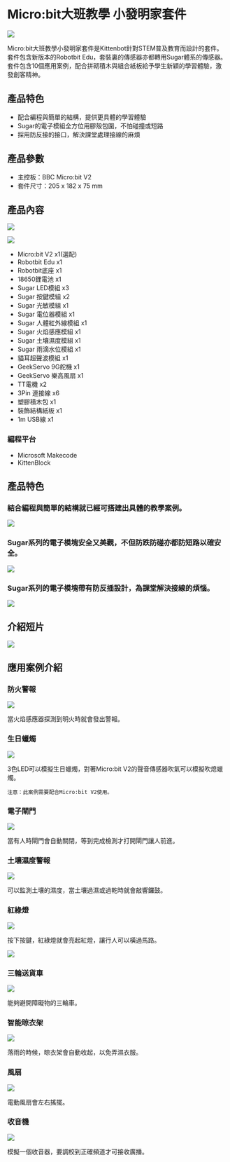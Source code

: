 # Micro:bit大班教學 小發明家套件

![](./images/2_notext.jpg)

Micro:bit大班教學小發明家套件是Kittenbot針對STEM普及教育而設計的套件。套件包含新版本的Robotbit Edu，套裝裏的傳感器亦都轉用Sugar體系的傳感器。套件包含10個應用案例，配合拼砌積木與組合紙板給予學生新穎的學習體驗，激發創客精神。

## 產品特色

- 配合編程與簡單的結構，提供更具體的學習體驗
- Sugar的電子模組全方位用膠殼包圍，不怕碰撞或短路
- 採用防反接的接口，解決課堂處理接線的麻煩

## 產品參數

- 主控板：BBC Micro:bit V2
- 套件尺寸：205 x 182 x 75 mm

## 產品內容

![](./images/1.png)

![](./images/content.png)

- Micro:bit V2 x1(選配)
- Robotbit Edu x1
- Robotbit底座 x1
- 18650鋰電池 x1
- Sugar LED模組 x3
- Sugar 按鍵模組 x2
- Sugar 光敏模組 x1
- Sugar 電位器模組 x1
- Sugar 人體紅外線模組 x1
- Sugar 火焰感應模組 x1
- Sugar 土壤濕度模組 x1
- Sugar 雨滴水位模組 x1
- 貓耳超聲波模組 x1
- GeekServo 9G舵機 x1
- GeekServo 樂高風扇 x1
- TT電機 x2
- 3Pin 連接線 x6
- 塑膠積木包 x1
- 裝飾結構紙板 x1
- 1m USB線 x1

### 編程平台
- Microsoft Makecode
- KittenBlock

## 產品特色

### 結合編程與簡單的結構就已經可搭建出具體的教學案例。

![](./images/13.png)

### Sugar系列的電子模塊安全又美觀，不但防跌防碰亦都防短路以確安全。

![](./images/12.png)

### Sugar系列的電子模塊帶有防反插設計，為課堂解決接線的煩惱。

![](./images/14.png)

## 介紹短片

[![](images/video.png)](https://youtu.be/rQ8UbNiRGUc)

## 應用案例介紹

### 防火警報

![](./images/firealarm.png)

當火焰感應器探測到明火時就會發出警報。

### 生日蠟燭

![](./images/candle.png)

3色LED可以模擬生日蠟燭，對著Micro:bit V2的聲音傳感器吹氣可以模擬吹熄蠟燭。

    注意：此案例需要配合Micro:bit V2使用。

### 電子閘門

![](./images/gate.png)

當有人時閘門會自動關閉，等到完成檢測才打開閘門讓人前進。

### 土壤濕度警報

![](./images/plant.png)

可以監測土壤的濕度，當土壤過濕或過乾時就會敲響鑼鼓。

### 紅綠燈

![](./images/trafficlight.png)

按下按鍵，紅綠燈就會亮起紅燈，讓行人可以橫過馬路。

![](./images/safe.png)

### 三輪送貨車

![](./images/kart.png)

能夠避開障礙物的三輪車。

### 智能晾衣架

![](./images/hanger.png)

落雨的時候，晾衣架會自動收起，以免弄濕衣服。

### 風扇

![](./images/fan.png)

電動風扇會左右搖擺。

### 收音機

![](./images/broadcast.png)

模擬一個收音器，要調校到正確頻道才可接收廣播。


